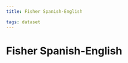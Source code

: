 ```yaml
---
title: Fisher Spanish-English

tags: dataset 
---
```


# Fisher Spanish-English






















